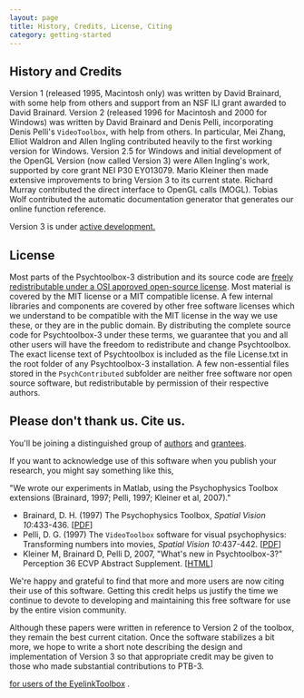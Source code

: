 ```yaml
---
layout: page
title: History, Credits, License, Citing
category: getting-started
---
```


History and Credits
-------------------

Version 1 (released 1995, Macintosh only) was written by David Brainard,
with some help from others and support from an NSF ILI grant awarded to
David Brainard. Version 2 (released 1996 for Macintosh and 2000 for
Windows) was written by David Brainard and Denis Pelli, incorporating
Denis Pelli's `VideoToolbox`, with help from others. In particular,
Mei Zhang, Elliot Waldron and Allen Ingling contributed heavily to the
first working version for Windows. Version 2.5 for Windows and initial
development of the OpenGL Version (now called Version 3) were Allen
Ingling's work, supported by core grant NEI P30 EY013079. Mario Kleiner
then made extensive improvements to bring Version 3 to its current
state. Richard Murray contributed the direct interface to OpenGL
calls (MOGL). Tobias Wolf contributed the automatic documentation
generator that generates our online function reference.

Version 3 is under [active development.](developers)

License
-------

Most parts of the Psychtoolbox-3 distribution and its source code are
[freely redistributable under a OSI approved open-source license](http://www.opensource.org).
Most material is covered by the MIT license or a MIT compatible license.
A few internal libraries and components are covered by other free
software licenses which we understand to be compatible with the MIT
license in the way we use these, or they are in the public domain. By
distributing the complete source code for Psychtoolbox-3 under these
terms, we guarantee that you and all other users will have the freedom
to redistribute and change Psychtoolbox. The exact license text of
Psychtoolbox is included as the file License.txt in the root folder of
any Psychtoolbox-3 installation. A few non-essential files stored in the
`PsychContributed` subfolder are neither free software nor open source
software, but redistributable by permission of their respective authors.

Please don't thank us. Cite us.
-------------------------------

You'll be joining a distinguished group of
[authors](http://psychtoolbox.org/PTB-3/citations.html)
and [grantees](http://psychtoolbox.org/PTB-3/grants.html).

If you want to acknowledge use of this software when you publish your
research, you might say something like this,

"We wrote our experiments in Matlab, using the Psychophysics Toolbox
extensions (Brainard, 1997; Pelli, 1997; Kleiner et al, 2007)."

-   Brainard, D. H. (1997) The Psychophysics Toolbox, *Spatial Vision 10*:433-436. [[PDF]([http://color.psych.upenn.edu/brainard/papers/Psychtoolbox.pdf)]
-   Pelli, D. G. (1997) The `VideoToolbox` software for visual psychophysics: Transforming numbers into movies, *Spatial Vision 10*:437-442. [[PDF](http://www.psych.nyu.edu/pelli/pubs/pelli1997videotoolbox.pdf)]
-   Kleiner M, Brainard D, Pelli D, 2007, "What's new in Psychtoolbox-3?" Perception 36 ECVP Abstract Supplement.  [[HTML]([http://www.perceptionweb.com/abstract.cgi?id=v070821)] 

We're happy and grateful to find that more and more users are now citing
their use of this software. Getting this credit helps us justify the
time we continue to devote to developing and maintaining this free
software for use by the entire vision community.

Although these papers were written in reference to Version 2 of the
toolbox, they remain the best current citation. Once the software
stabilizes a bit more, we hope to write a short note describing the
design and implementation of Version 3 so that appropriate credit may be
given to those who made substantial contributions to PTB-3.

[for users of the EyelinkToolbox](EyelinkToolboxCredits) <EyelinkToolboxCredits>.
